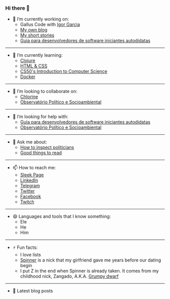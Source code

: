 ### Hi there 👋

- 🔭 I’m currently working on:
  + Gallus Code with [Igor Garcia](https://github.com/iggar)
  + [My own blog](https://spinnerzl.wordpress.com/)
  + [My short stories](https://www.wattpad.com/user/SpinnerZ)
  + [Guia para desenvolvedores de software iniciantes autodidatas](https://github.com/SpinnerZ/Guia-do-Leo-para-iniciantes)
---
- 🌱 I’m currently learning:
  + [Clojure](https://www.casadocodigo.com.br/products/livro-programacao-funcional-clojure?_pos=1&_sid=4016ce905&_ss=r)
  + [HTML & CSS](https://www.caelum.com.br/apostila-html-css-javascript/)
  + [CS50's Introduction to Computer Science](https://courses.edx.org/courses/course-v1:HarvardX+CS50+X/course/)
  + [Docker](https://www.linuxtips.io/product-page/descomplicando-o-docker)
---
- 👯 I’m looking to collaborate on:
  + [Chlorine](https://github.com/mauricioszabo/atom-chlorine)
  + [Observatório Político e Socioambiental](https://github.com/ops-org/operacao-politica-supervisionada)
---
- 🤔 I’m looking for help with:
  + [Guia para desenvolvedores de software iniciantes autodidatas](https://github.com/SpinnerZ/Guia-do-Leo-para-iniciantes)
  + [Observatório Político e Socioambiental](https://github.com/ops-org/operacao-politica-supervisionada)
---
- 💬 Ask me about:
  + [How to inspect politicians](https://institutoops.org.br/)
  + [Good things to read](https://getpocket.com/@724d1p42T3585g372aA59f1A7bg0Tc020GdT91b8e8La64h78b223iDba79QJ180)
---
- 📫 How to reach me:
  + [Sleek Page](https://lsouza.sleek.page)
  + [LinkedIn](https://www.linkedin.com/in/lsouza42/)
  + [Telegram](http://t.me/SpinnerZ)
  + [Twitter](https://twitter.com/spinnerzl)
  + [Facebook](https://www.facebook.com/leonardo.almeida.9231)
  + [Twitch](https://www.twitch.tv/spinnerzl)
---
- 😄 Languages and tools that I know something:
  + Ele
  + He
  + Him
---
- ⚡ Fun facts:
  + I love lists
  + [Spinner](https://translate.google.com/#view=home&op=translate&sl=de&tl=en&text=Spinner) is a nick that my girlfriend gave me years before our dating begin
  + I put Z in the end when Spinner is already taken. It comes from my childhood nick, Zangado, A.K.A. [Grumpy dwarf](https://disney.fandom.com/wiki/Grumpy)
---  
- 📕 Latest blog posts
    <!-- BLOG-POST-LIST:START -->
    <!-- BLOG-POST-LIST:END -->
